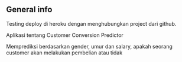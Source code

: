 ## General info
Testing deploy di heroku dengan menghubungkan project dari github.

Aplikasi tentang Customer Conversion Predictor

Memprediksi berdasarkan gender, umur dan salary,  apakah seorang customer akan melakukan pembelian atau tidak
